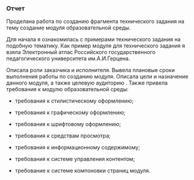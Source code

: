 ### Отчет ###
Проделана работа по созданию фрагмента технического задания на тему создание модуля образовательной среды.

Для начала я ознакомилась с примерами технического задания на подобную тематику.
Как пример модуля для технического задания я взяла Электронный атлас Российского государственного педагогического университета им.А.И.Герцена.

Описала роли заказчика и исполнителя. Вывела плановые сроки выполнения работы по созданию модуля.
Описала цели и назначение данного модуля, а также целевую аудиторию . 
Также привела требования к модулю образовательной среды:

- требования к стилистическому оформлению;

- требования к графическому оформлению;

- требования к шрифтовому оформлению;

- требования к средствам просмотра;

- требования к информационному содержимому;

- требования к системе управления контентом;

- требование к системе компоновки страниц модуля.
